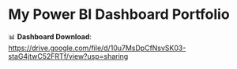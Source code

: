 # My Power BI Dashboard Portfolio

📊 **Dashboard Download**: https://drive.google.com/file/d/10u7MsDpCfNsvSK03-staG4jtwC52FRTf/view?usp=sharing
